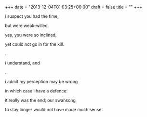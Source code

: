+++
date = "2013-12-04T01:03:25+00:00"
draft = false
title = ""
+++
<p>i suspect you had the time,</p>
<p>but were weak-willed.</p>
<p>yes, you were so inclined,</p>
<p>yet could not go in for the kill.</p>
<p>.</p>
<p>i understand, and</p>
<p>.</p>
<p>i admit my perception may be wrong</p>
<p>in which case i have a defence:</p>
<p>it really was the end; our swansong</p>
<p>to stay longer would not have made much sense.</p>
